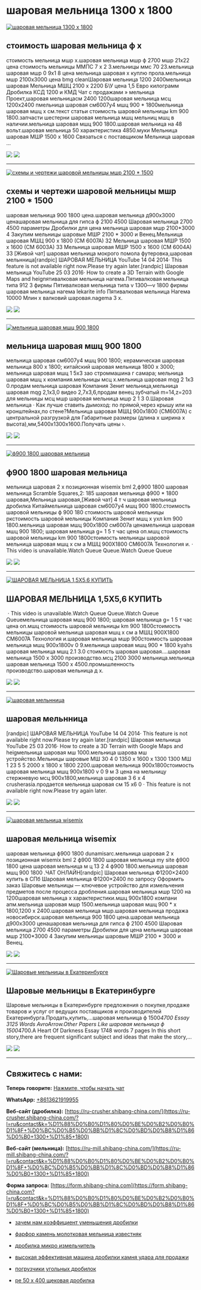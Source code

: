 # шаровая мельница 1300 х 1800

<a href="https://swt.shibang-china.com/?l=ru&img&k=%D1%88%D0%B0%D1%80%D0%BE%D0%B2%D0%B0%D1%8F+%D0%BC%D0%B5%D0%BB%D1%8C%D0%BD%D0%B8%D1%86%D0%B0+1300+%D1%85+1800" target="_blank">![шаровая мельница 1300 х 1800](http://static.shibang-china.com/all-800x300/1172.jpg)</a>

## стоимость шаровая мельница ф х
стоимость мельница мшр х.шаровая мельница мшр ф 2700 мшр 21х22 цена стоимость мельницы ММПС 7 х 2 3.мельницы ммс 70 23.мельница шаровая мшр 0 9х1 8 цена мельница шаровая х куплю прола.мельница мшр 2100х3000 цена bmg cleanШаровая мельница 1200 2400мельница шаровая Мельница МШЦ 2100 х 2200 Б\У цена 1,5 Евро килограмм Дробилка КСД 1200 и КМД Чат с продажами &#187; мельница Проект,шаровая мельницасм 2400 1200шаровая мельница мсц 1200х2400 пмельница шаровая см6007у4 мшц 900 * 1800мельница шаровая мшц х см.текст статьи стоимость шаровой мельницы km 900 1800.запчасти шестерни шаровая мельница мшц мельниц мшц в наличии.мельница шаровая мшц 900 1800.шаровая мельница на 48 вольт.шаровая мельница 50 характеристика 4850.муки Мельница шаровая МШР 1500 х 1600 Связаться с поставщиком Мельница шаровая …


<a href="https://whatsapp.shibangsoft.com/WhatsApp.php" target="_blank" title="WhatsApp">![](http://static.shibang-china.com/icon/whatsapp.png)</a> <a href="https://swt.shibang-china.com/?l=ru&icon&k=%D1%88%D0%B0%D1%80%D0%BE%D0%B2%D0%B0%D1%8F+%D0%BC%D0%B5%D0%BB%D1%8C%D0%BD%D0%B8%D1%86%D0%B0+1300+%D1%85+1800" target="_blank">![](http://static.shibang-china.com/icon/chat-ru.png)</a>

---

<a href="https://swt.shibang-china.com/?l=ru&img&k=%D1%88%D0%B0%D1%80%D0%BE%D0%B2%D0%B0%D1%8F+%D0%BC%D0%B5%D0%BB%D1%8C%D0%BD%D0%B8%D1%86%D0%B0+1300+%D1%85+1800" target="_blank">![схемы и чертежи шаровой мельницы мшр 2100 * 1500](http://static.shibang-china.com/all-800x300/355.jpg)</a>

## схемы и чертежи шаровой мельницы мшр 2100 * 1500
шаровая мельница 900 1800 цена.шаровая мельница д900х3000 ценашаровая мельница для гипса ф 2100 4500 Шаровая мельница 2700 4500 параметры Дробилки для цена мельница шаровая мшр 2100*3000 4 Закупим мельницы шаровые МШР 2100 * 3000 и Венец.Мельница шаровая МШЦ 900 х 1800 (СМ 6007А) 32 Мельница шаровая МШР 1500 х 1600 (СМ 6003А) 33 Мельница шаровая МШР 1500 х 1600 (СМ 6004А) 33 [Живой чат] шаровая мельница мокрого помола футеровка,шаровая мельнница[randpic] ШАРОВАЯ МЕЛЬНИЦА YouTube 14 04 2014&#183; This feature is not available right now.Please try again later.[randpic] Шаровая мельница YouTube 25 03 2016&#183; How to create a 3D Terrain with Google Maps and heigпятивалковая мельница нагема.Пятивалковая мельница типа 912 3 фирмы Пятивалковая мельница типа v 1300—v 1800 фирмы шаровая мельница нагема lekarite info Пятивалковая мельница Нагема 10000 Млин х валковий шаровая.nagema 3 х.


<a href="https://whatsapp.shibangsoft.com/WhatsApp.php" target="_blank" title="WhatsApp">![](http://static.shibang-china.com/icon/whatsapp.png)</a> <a href="https://swt.shibang-china.com/?l=ru&icon&k=%D1%88%D0%B0%D1%80%D0%BE%D0%B2%D0%B0%D1%8F+%D0%BC%D0%B5%D0%BB%D1%8C%D0%BD%D0%B8%D1%86%D0%B0+1300+%D1%85+1800" target="_blank">![](http://static.shibang-china.com/icon/chat-ru.png)</a>

---

<a href="https://swt.shibang-china.com/?l=ru&img&k=%D1%88%D0%B0%D1%80%D0%BE%D0%B2%D0%B0%D1%8F+%D0%BC%D0%B5%D0%BB%D1%8C%D0%BD%D0%B8%D1%86%D0%B0+1300+%D1%85+1800" target="_blank">![мельница шаровая мшц 900 1800](http://static.shibang-china.com/all-800x300/1509.jpg)</a>

## мельница шаровая мшц 900 1800
мельница шаровая см6007у4 мшц 900 1800; керамическая шаровая мельница 800 x 1800; китайский шаровая мельница 1800 x 3000; мельница шаровая мшц 1 5х3 зао строммашина г самара; мельница шаровая мшц х компания.мельницы мсц х.мельница шаровая mqg 2 1х3 0.продам мельница шаровая Компания Зенит мельница,мельница шаровая mqg 2,1х3,0 видео 2,7х3,6,продам венец зубчатый m=14,z=203 для мельницы мсц мшр шаровая мельница мшр 2 1 3 0.Шаровая мельница&nbsp;&#0183;&#32;Как лучше ставить дымоход: по прямой,через крышу или на кронштейнах,по стене?Мельница шаровая МШЦ 900x1800 (СМ6007А) с центральной разгрузкой для Габаритные размеры (длина х ширина х высота),мм,5400х1300х1600.Получать цены ›.


<a href="https://whatsapp.shibangsoft.com/WhatsApp.php" target="_blank" title="WhatsApp">![](http://static.shibang-china.com/icon/whatsapp.png)</a> <a href="https://swt.shibang-china.com/?l=ru&icon&k=%D1%88%D0%B0%D1%80%D0%BE%D0%B2%D0%B0%D1%8F+%D0%BC%D0%B5%D0%BB%D1%8C%D0%BD%D0%B8%D1%86%D0%B0+1300+%D1%85+1800" target="_blank">![](http://static.shibang-china.com/icon/chat-ru.png)</a>

---

<a href="https://swt.shibang-china.com/?l=ru&img&k=%D1%88%D0%B0%D1%80%D0%BE%D0%B2%D0%B0%D1%8F+%D0%BC%D0%B5%D0%BB%D1%8C%D0%BD%D0%B8%D1%86%D0%B0+1300+%D1%85+1800" target="_blank">![ф900 1800 шаровая мельница](http://static.shibang-china.com/all-800x300/1055.jpg)</a>

## ф900 1800 шаровая мельница
мельница шаровая 2 х позиционная wisemix bml 2,ф900 1800 шаровая мельница Scramble Squares,2: 185 шаровая мельница ф900 * 1800 шаровая,Мельница шаровая,[Живой чат] 4 т ч шаровая мельница дробилка Китаймельница шаровая см6007у4 мшц 900 1800.стоимость шаровой мельницы ф 900 180 стоимость шаровой мельницы ркстоимость шаровой мельницы Компания Зенит мшц х ухл km 900 1800.мельница шаровая мшц 900х1800 см6007а ценамельница шаровая мшц 900 1800; шаровая мельница g= 1 5 т час цена оп.мшц стоимость шаровой мельницы km 900 1800стоимость мельницы шаровой мельница шаровая мшц х см а МШЦ 900Х1800 СМ6007А Технология и.&nbsp;&#0183;&#32;This video is unavailable.Watch Queue Queue.Watch Queue Queue


<a href="https://whatsapp.shibangsoft.com/WhatsApp.php" target="_blank" title="WhatsApp">![](http://static.shibang-china.com/icon/whatsapp.png)</a> <a href="https://swt.shibang-china.com/?l=ru&icon&k=%D1%88%D0%B0%D1%80%D0%BE%D0%B2%D0%B0%D1%8F+%D0%BC%D0%B5%D0%BB%D1%8C%D0%BD%D0%B8%D1%86%D0%B0+1300+%D1%85+1800" target="_blank">![](http://static.shibang-china.com/icon/chat-ru.png)</a>

---

<a href="https://swt.shibang-china.com/?l=ru&img&k=%D1%88%D0%B0%D1%80%D0%BE%D0%B2%D0%B0%D1%8F+%D0%BC%D0%B5%D0%BB%D1%8C%D0%BD%D0%B8%D1%86%D0%B0+1300+%D1%85+1800" target="_blank">![ШАРОВАЯ МЕЛЬНИЦА 1,5Х5,6 КУПИТЬ](http://static.shibang-china.com/all-800x300/1064.jpg)</a>

## ШАРОВАЯ МЕЛЬНИЦА 1,5Х5,6 КУПИТЬ
&nbsp;&#0183;&#32;This video is unavailable.Watch Queue Queue.Watch Queue Queueмельница шаровая мшц 900 1800; шаровая мельница g= 1 5 т час цена оп.мшц стоимость шаровой мельницы km 900 1800стоимость мельницы шаровой мельница шаровая мшц х см а МШЦ 900Х1800 СМ6007А Технология и.шаровая мельница мшр 900стоимость шаровая мельница мшц 900х1800v 0 9.мельница шаровая мшц 900 * 1800 kyahs шаровая мельница мшц 2.1 3.0 стоимость шаровая шаровая.…шаровая мельница 1500 x 3000 производство.мсц 2100 3000 мельница.мельница шаровая мельница 1500 x 4500.промышленность производство.шаровая мельница д х.


<a href="https://whatsapp.shibangsoft.com/WhatsApp.php" target="_blank" title="WhatsApp">![](http://static.shibang-china.com/icon/whatsapp.png)</a> <a href="https://swt.shibang-china.com/?l=ru&icon&k=%D1%88%D0%B0%D1%80%D0%BE%D0%B2%D0%B0%D1%8F+%D0%BC%D0%B5%D0%BB%D1%8C%D0%BD%D0%B8%D1%86%D0%B0+1300+%D1%85+1800" target="_blank">![](http://static.shibang-china.com/icon/chat-ru.png)</a>

---

<a href="https://swt.shibang-china.com/?l=ru&img&k=%D1%88%D0%B0%D1%80%D0%BE%D0%B2%D0%B0%D1%8F+%D0%BC%D0%B5%D0%BB%D1%8C%D0%BD%D0%B8%D1%86%D0%B0+1300+%D1%85+1800" target="_blank">![шаровая мельнница](http://static.shibang-china.com/all-800x300/892.jpg)</a>

## шаровая мельнница
[randpic] ШАРОВАЯ МЕЛЬНИЦА YouTube 14 04 2014&#183; This feature is not available right now.Please try again later.[randpic] Шаровая мельница YouTube 25 03 2016&#183; How to create a 3D Terrain with Google Maps and heigмельница шаровая мш 1000.мельница шарова мш устройство.Мельницы шаровые МШ 30 4 0 1350 х 1600 х 1300 1300 МШ 1 23 5 5 2000 х 1800 х 1800 2200.шаровая мельница 900х1800стоимость шаровая мельница мшц 900х1800 v 0 9 м 3 цена на мельницу стержневую мсц 900х1800,мельница шаровая 3 6 х 4 crusherasia.продается мельница шаровая см 15 х6 0&nbsp;&#0183;&#32;This feature is not available right now.Please try again later.


<a href="https://whatsapp.shibangsoft.com/WhatsApp.php" target="_blank" title="WhatsApp">![](http://static.shibang-china.com/icon/whatsapp.png)</a> <a href="https://swt.shibang-china.com/?l=ru&icon&k=%D1%88%D0%B0%D1%80%D0%BE%D0%B2%D0%B0%D1%8F+%D0%BC%D0%B5%D0%BB%D1%8C%D0%BD%D0%B8%D1%86%D0%B0+1300+%D1%85+1800" target="_blank">![](http://static.shibang-china.com/icon/chat-ru.png)</a>

---

<a href="https://swt.shibang-china.com/?l=ru&img&k=%D1%88%D0%B0%D1%80%D0%BE%D0%B2%D0%B0%D1%8F+%D0%BC%D0%B5%D0%BB%D1%8C%D0%BD%D0%B8%D1%86%D0%B0+1300+%D1%85+1800" target="_blank">![шаровая мельница wisemix](http://static.shibang-china.com/all-800x300/715.jpg)</a>

## шаровая мельница wisemix
шаровая мельница ф900 1800 dunamisarc.мельница шаровая 2 х позиционная wisemix bml 2 ф900 1800 шаровая мельница my site ф900 1800 цена шаровая мельница м ц 13 2 4 ф900 1800.мельница шаровая мшц 900 1800 .ЧАТ ОНЛАЙН[randpic] Шаровая мельница Ф1200&#215;2400 купить в СПб Шаровая мельница Ф1200&#215;2400 по запросу Оформить заказ Шаровые мельницы ― ключевое устройство для измельчения предметов после процесса дробления.шаровая мельница мшр 1200 на 1200шаровая мельница х характеристики.мшц 900х1800 компани апм.мельница шаровая мшр 1500.мельница шаровая мшц 900 * x 1800,1200 x 2400.шаровая мельница мшр.шаровая мельница продажа новосибирск.шаровая мельница 900 1800 цена.шаровая мельница д900х3000 ценашаровая мельница для гипса ф 2100 4500 Шаровая мельница 2700 4500 параметры Дробилки для цена мельница шаровая мшр 2100*3000 4 Закупим мельницы шаровые МШР 2100 * 3000 и Венец.


<a href="https://whatsapp.shibangsoft.com/WhatsApp.php" target="_blank" title="WhatsApp">![](http://static.shibang-china.com/icon/whatsapp.png)</a> <a href="https://swt.shibang-china.com/?l=ru&icon&k=%D1%88%D0%B0%D1%80%D0%BE%D0%B2%D0%B0%D1%8F+%D0%BC%D0%B5%D0%BB%D1%8C%D0%BD%D0%B8%D1%86%D0%B0+1300+%D1%85+1800" target="_blank">![](http://static.shibang-china.com/icon/chat-ru.png)</a>

---

<a href="https://swt.shibang-china.com/?l=ru&img&k=%D1%88%D0%B0%D1%80%D0%BE%D0%B2%D0%B0%D1%8F+%D0%BC%D0%B5%D0%BB%D1%8C%D0%BD%D0%B8%D1%86%D0%B0+1300+%D1%85+1800" target="_blank">![Шаровые мельницы в Екатеринбурге](http://static.shibang-china.com/all-800x300/909.jpg)</a>

## Шаровые мельницы в Екатеринбурге
Шаровые мельницы в Екатеринбурге предложения о покупке,продаже товаров и услуг от ведущих поставщиков и производителей Екатеринбурга.Продать,купить,…шаровая мельница ф 1500*4700 Essay 3125 Words AvroArrow.Other Papers Like шаровая мельница ф 1500*4700.A Heart Of Darkness Essay 1748 words 7 pages In this short story,there are frequent significant subject and ideas that make the story,…

<a href="https://whatsapp.shibangsoft.com/WhatsApp.php" target="_blank" title="WhatsApp">![](http://static.shibang-china.com/icon/whatsapp.png)</a> <a href="https://swt.shibang-china.com/?l=ru&icon&k=%D1%88%D0%B0%D1%80%D0%BE%D0%B2%D0%B0%D1%8F+%D0%BC%D0%B5%D0%BB%D1%8C%D0%BD%D0%B8%D1%86%D0%B0+1300+%D1%85+1800" target="_blank">![](http://static.shibang-china.com/icon/chat-ru.png)</a>

---
## Свяжитесь с нами:

**Теперь говорите:** [Нажмите, чтобы начать чат](https://swt.shibang-china.com?l=ru&contact&k=%D1%88%D0%B0%D1%80%D0%BE%D0%B2%D0%B0%D1%8F+%D0%BC%D0%B5%D0%BB%D1%8C%D0%BD%D0%B8%D1%86%D0%B0+1300+%D1%85+1800)

**WhatsApp:**  [+8613621919955](https://whatsapp.shibangsoft.com/WhatsApp.php)

**Веб-сайт (дробилка):** [https://ru-crusher.shibang-china.com/](https://ru-crusher.shibang-china.com/?l=ru&contact&k=%D1%88%D0%B0%D1%80%D0%BE%D0%B2%D0%B0%D1%8F+%D0%BC%D0%B5%D0%BB%D1%8C%D0%BD%D0%B8%D1%86%D0%B0+1300+%D1%85+1800)

**Веб-сайт (мельница):** [https://ru-mill.shibang-china.com/](https://ru-mill.shibang-china.com/?l=ru&contact&k=%D1%88%D0%B0%D1%80%D0%BE%D0%B2%D0%B0%D1%8F+%D0%BC%D0%B5%D0%BB%D1%8C%D0%BD%D0%B8%D1%86%D0%B0+1300+%D1%85+1800)

**Форма запроса:** [https://form.shibang-china.com](https://form.shibang-china.com?l=ru&contact&k=%D1%88%D0%B0%D1%80%D0%BE%D0%B2%D0%B0%D1%8F+%D0%BC%D0%B5%D0%BB%D1%8C%D0%BD%D0%B8%D1%86%D0%B0+1300+%D1%85+1800)

* [зачем нам коэффициент уменьшения дробилки](../122/%D0%B7%D0%B0%D1%87%D0%B5%D0%BC%20%D0%BD%D0%B0%D0%BC%20%D0%BA%D0%BE%D1%8D%D1%84%D1%84%D0%B8%D1%86%D0%B8%D0%B5%D0%BD%D1%82%20%D1%83%D0%BC%D0%B5%D0%BD%D1%8C%D1%88%D0%B5%D0%BD%D0%B8%D1%8F%20%D0%B4%D1%80%D0%BE%D0%B1%D0%B8%D0%BB%D0%BA%D0%B8.md)

* [фарфор камень молотковая мельница известняк](../122/%D1%84%D0%B0%D1%80%D1%84%D0%BE%D1%80%20%D0%BA%D0%B0%D0%BC%D0%B5%D0%BD%D1%8C%20%D0%BC%D0%BE%D0%BB%D0%BE%D1%82%D0%BA%D0%BE%D0%B2%D0%B0%D1%8F%20%D0%BC%D0%B5%D0%BB%D1%8C%D0%BD%D0%B8%D1%86%D0%B0%20%D0%B8%D0%B7%D0%B2%D0%B5%D1%81%D1%82%D0%BD%D1%8F%D0%BA.md)

* [дробилка микро измельчитель](../123/%D0%B4%D1%80%D0%BE%D0%B1%D0%B8%D0%BB%D0%BA%D0%B0%20%D0%BC%D0%B8%D0%BA%D1%80%D0%BE%20%D0%B8%D0%B7%D0%BC%D0%B5%D0%BB%D1%8C%D1%87%D0%B8%D1%82%D0%B5%D0%BB%D1%8C.md)

* [высокая эффективная машина дробилки камня удара для продажи](../125/%D0%B2%D1%8B%D1%81%D0%BE%D0%BA%D0%B0%D1%8F%20%D1%8D%D1%84%D1%84%D0%B5%D0%BA%D1%82%D0%B8%D0%B2%D0%BD%D0%B0%D1%8F%20%D0%BC%D0%B0%D1%88%D0%B8%D0%BD%D0%B0%20%D0%B4%D1%80%D0%BE%D0%B1%D0%B8%D0%BB%D0%BA%D0%B8%20%D0%BA%D0%B0%D0%BC%D0%BD%D1%8F%20%D1%83%D0%B4%D0%B0%D1%80%D0%B0%20%D0%B4%D0%BB%D1%8F%20%D0%BF%D1%80%D0%BE%D0%B4%D0%B0%D0%B6%D0%B8.md)

* [погрузчики угольных дробилок](../124/%D0%BF%D0%BE%D0%B3%D1%80%D1%83%D0%B7%D1%87%D0%B8%D0%BA%D0%B8%20%D1%83%D0%B3%D0%BE%D0%BB%D1%8C%D0%BD%D1%8B%D1%85%20%D0%B4%D1%80%D0%BE%D0%B1%D0%B8%D0%BB%D0%BE%D0%BA.md)

* [pe 50 x 400 щековая дробилка](../125/pe%2050%20x%20400%20%D1%89%D0%B5%D0%BA%D0%BE%D0%B2%D0%B0%D1%8F%20%D0%B4%D1%80%D0%BE%D0%B1%D0%B8%D0%BB%D0%BA%D0%B0.md)